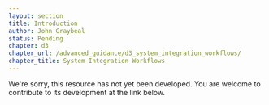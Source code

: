 ```yaml
---
layout: section
title: Introduction
author: John Graybeal
status: Pending
chapter: d3
chapter_url: /advanced_guidance/d3_system_integration_workflows/
chapter_title: System Integration Workflows
---
```

We're sorry, this resource has not yet been developed. 
You are welcome to contribute to its development at the link below.